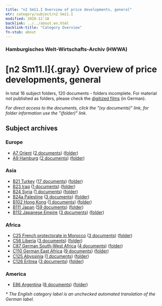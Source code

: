 ```yaml
---
title: "n2 Sm11.I Overview of price developments, general"
etr: category/subject/n2 Sm11.I
modified: 2020-12-18
backlink: ../../about.en.html
backlink-title: "Category Overview"
fn-stub: about
---
```


### Hamburgisches Welt-Wirtschafts-Archiv (HWWA)
# [n2 Sm11.I]{.gray}&#8201; Overview of price developments, general&#160; 





In total 16 subject folders, 120 documents - folders incomplete.
For material not published as folders, please check the [digitized films](/film/h1_sh) (in German).

_For direct access to the documents, click the "(xy documents)" link, for folder information use the "(folder)" link._

## Subject archives



### Europe

- [A7 Orient](../../../geo/about.en.html#A7) (<a href="https://dfg-viewer.de/show/?tx_dlf[id]=https://pm20.zbw.eu/mets/sh/1409xx/140902/1450xx/145002/public.mets.en.xml" target="_blank">2 documents</a>) ([folder](http://purl.org/pressemappe20/folder/sh/140902,145002))
- [A9 Hamburg](../../../geo/about.en.html#A9) (<a href="https://dfg-viewer.de/show/?tx_dlf[id]=https://pm20.zbw.eu/mets/sh/1409xx/140905/1450xx/145002/public.mets.en.xml" target="_blank">2 documents</a>) ([folder](http://purl.org/pressemappe20/folder/sh/140905,145002))

### Asia

- [B21 Turkey](../../../geo/about.en.html#B21) (<a href="https://dfg-viewer.de/show/?tx_dlf[id]=https://pm20.zbw.eu/mets/sh/1411xx/141111/1450xx/145002/public.mets.en.xml" target="_blank">17 documents</a>) ([folder](http://purl.org/pressemappe20/folder/sh/141111,145002))
- [B23 Iraq](../../../geo/about.en.html#B23) (<a href="https://dfg-viewer.de/show/?tx_dlf[id]=https://pm20.zbw.eu/mets/sh/1411xx/141113/1450xx/145002/public.mets.en.xml" target="_blank">1 documents</a>) ([folder](http://purl.org/pressemappe20/folder/sh/141113,145002))
- [B24 Syria](../../../geo/about.en.html#B24) (<a href="https://dfg-viewer.de/show/?tx_dlf[id]=https://pm20.zbw.eu/mets/sh/1411xx/141114/1450xx/145002/public.mets.en.xml" target="_blank">1 documents</a>) ([folder](http://purl.org/pressemappe20/folder/sh/141114,145002))
- [B24a Palestine](../../../geo/about.en.html#B24a) (<a href="https://dfg-viewer.de/show/?tx_dlf[id]=https://pm20.zbw.eu/mets/sh/1411xx/141115/1450xx/145002/public.mets.en.xml" target="_blank">3 documents</a>) ([folder](http://purl.org/pressemappe20/folder/sh/141115,145002))
- [B102 Hong Kong](../../../geo/about.en.html#B102) (<a href="https://dfg-viewer.de/show/?tx_dlf[id]=https://pm20.zbw.eu/mets/sh/1412xx/141268/1450xx/145002/public.mets.en.xml" target="_blank">1 documents</a>) ([folder](http://purl.org/pressemappe20/folder/sh/141268,145002))
- [B111 Japan](../../../geo/about.en.html#B111) (<a href="https://dfg-viewer.de/show/?tx_dlf[id]=https://pm20.zbw.eu/mets/sh/1412xx/141272/1450xx/145002/public.mets.en.xml" target="_blank">59 documents</a>) ([folder](http://purl.org/pressemappe20/folder/sh/141272,145002))
- [B112 Japanese Empire](../../../geo/about.en.html#B112) (<a href="https://dfg-viewer.de/show/?tx_dlf[id]=https://pm20.zbw.eu/mets/sh/1412xx/141273/1450xx/145002/public.mets.en.xml" target="_blank">3 documents</a>) ([folder](http://purl.org/pressemappe20/folder/sh/141273,145002))

### Africa

- [C25 French protectorate in Morocco](../../../geo/about.en.html#C25) (<a href="https://dfg-viewer.de/show/?tx_dlf[id]=https://pm20.zbw.eu/mets/sh/1413xx/141358/1450xx/145002/public.mets.en.xml" target="_blank">3 documents</a>) ([folder](http://purl.org/pressemappe20/folder/sh/141358,145002))
- [C56 Liberia](../../../geo/about.en.html#C56) (<a href="https://dfg-viewer.de/show/?tx_dlf[id]=https://pm20.zbw.eu/mets/sh/1414xx/141405/1450xx/145002/public.mets.en.xml" target="_blank">3 documents</a>) ([folder](http://purl.org/pressemappe20/folder/sh/141405,145002))
- [C87 German South-West Africa](../../../geo/about.en.html#C87) (<a href="https://dfg-viewer.de/show/?tx_dlf[id]=https://pm20.zbw.eu/mets/sh/1414xx/141450/1450xx/145002/public.mets.en.xml" target="_blank">4 documents</a>) ([folder](http://purl.org/pressemappe20/folder/sh/141450,145002))
- [C110 German East Africa](../../../geo/about.en.html#C110) (<a href="https://dfg-viewer.de/show/?tx_dlf[id]=https://pm20.zbw.eu/mets/sh/1414xx/141471/1450xx/145002/public.mets.en.xml" target="_blank">9 documents</a>) ([folder](http://purl.org/pressemappe20/folder/sh/141471,145002))
- [C125 Abyssinia](../../../geo/about.en.html#C125) (<a href="https://dfg-viewer.de/show/?tx_dlf[id]=https://pm20.zbw.eu/mets/sh/1414xx/141482/1450xx/145002/public.mets.en.xml" target="_blank">1 documents</a>) ([folder](http://purl.org/pressemappe20/folder/sh/141482,145002))
- [C126 Eritrea](../../../geo/about.en.html#C126) (<a href="https://dfg-viewer.de/show/?tx_dlf[id]=https://pm20.zbw.eu/mets/sh/1414xx/141483/1450xx/145002/public.mets.en.xml" target="_blank">3 documents</a>) ([folder](http://purl.org/pressemappe20/folder/sh/141483,145002))

### America

- [E86 Argentina](../../../geo/about.en.html#E86) (<a href="https://dfg-viewer.de/show/?tx_dlf[id]=https://pm20.zbw.eu/mets/sh/1416xx/141692/1450xx/145002/public.mets.en.xml" target="_blank">8 documents</a>) ([folder](http://purl.org/pressemappe20/folder/sh/141692,145002))


_* The English category label is an unchecked automated translation of the German label._

